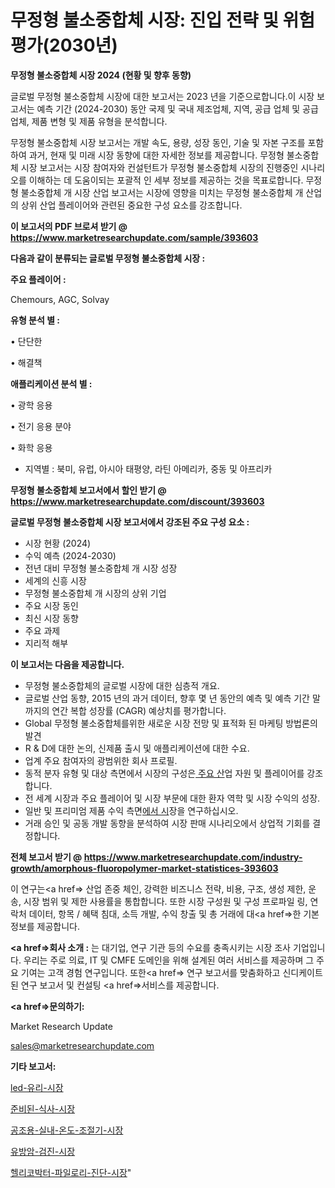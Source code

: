 # 무정형 불소중합체 시장: 진입 전략 및 위험 평가(2030년)

<strong>무정형 불소중합체 시장 2024 (현황 및 향후 동향)</strong>

글로벌 무정형 불소중합체 시장에 대한 보고서는 2023 년을 기준으로합니다.이 시장 보고서는 예측 기간 (2024-2030) 동안 국제 및 국내 제조업체, 지역, 공급 업체 및 공급 업체, 제품 변형 및 제품 유형을 분석합니다.

무정형 불소중합체 시장 보고서는 개발 속도, 용량, 성장 동인, 기술 및 자본 구조를 포함하여 과거, 현재 및 미래 시장 동향에 대한 자세한 정보를 제공합니다. 무정형 불소중합체 시장 보고서는 시장 참여자와 컨설턴트가 무정형 불소중합체 시장의 진행중인 시나리오를 이해하는 데 도움이되는 포괄적 인 세부 정보를 제공하는 것을 목표로합니다. 무정형 불소중합체 개 시장 산업 보고서는 시장에 영향을 미치는 무정형 불소중합체 개 산업의 상위 산업 플레이어와 관련된 중요한 구성 요소를 강조합니다.



<strong>이 보고서의 PDF 브로셔 받기 @ <a href=https://www.marketresearchupdate.com/sample/393603>https://www.marketresearchupdate.com/sample/393603</a></strong>



<strong>다음과 같이 분류되는 글로벌 무정형 불소중합체 시장 :</strong>



<strong>주요 플레이어 :</strong>

Chemours, AGC, Solvay



<strong>유형 분석 별 :</strong>

• 단단한

• 해결책



<strong>애플리케이션 분석 별 :</strong>

• 광학 응용

• 전기 응용 분야

• 화학 응용

<ul>
  <li>지역별 : 북미, 유럽, 아시아 태평양, 라틴 아메리카, 중동 및 아프리카</li>
</ul>


<strong>무정형 불소중합체 보고서에서 할인 받기 @ <a href=https://www.marketresearchupdate.com/discount/393603>https://www.marketresearchupdate.com/discount/393603</a></strong>



<strong>글로벌 무정형 불소중합체 시장 보고서에서 강조된 주요 구성 요소 :</strong>
<ul>
  <li>시장 현황 (2024)</li>
  <li>수익 예측 (2024-2030)</li>
  <li>전년 대비 무정형 불소중합체 개 시장 성장</li>
  <li>세계의 신흥 시장</li>
  <li>무정형 불소중합체 개 시장의 상위 기업</li>
  <li>주요 시장 동인</li>
  <li>최신 시장 동향</li>
  <li>주요 과제</li>
  <li>지리적 해부</li>
</ul>


<strong>이 보고서는 다음을 제공합니다.</strong>
<ul>
  <li>무정형 불소중합체의 글로벌 시장에 대한 심층적 개요.</li>
  <li>글로벌 산업 동향, 2015 년의 과거 데이터, 향후 몇 년 동안의 예측 및 예측 기간 말까지의 연간 복합 성장률 (CAGR) 예상치를 평가합니다.</li>
  <li>Global 무정형 불소중합체를위한 새로운 시장 전망 및 표적화 된 마케팅 방법론의 발견</li>
  <li>R &amp; D에 대한 논의, 신제품 출시 및 애플리케이션에 대한 수요.</li>
  <li>업계 주요 참여자의 광범위한 회사 프로필.</li>
  <li>동적 분자 유형 및 대상 측면에서 시장의 구성은<a href=> 주요 산</a>업 자원 및 플레이어를 강조합니다.</li>
  <li>전 세계 시장과 주요 플레이어 및 시장 부문에 대한 환자 역학 및 시장 수익의 성장.</li>
  <li>일반 및 프리미엄 제품 수익 측면<a href=>에서 시</a>장을 연구하십시오.</li>
  <li>거래 승인 및 공동 개발 동향을 분석하여 시장 판매 시나리오에서 상업적 기회를 결정합니다.</li>
</ul>



<strong>전체 보고서 받기 @ <a href=https://www.marketresearchupdate.com/industry-growth/amorphous-fluoropolymer-market-statistices-393603>https://www.marketresearchupdate.com/industry-growth/amorphous-fluoropolymer-market-statistices-393603</a></strong>

이 연구는<a href=> 산업 존중</a> 체인, 강력한 비즈니스 전략, 비용, 구조, 생성 제한, 운송, 시장 범위 및 제한 사용률을 통합합니다. 또한 시장 구성원 및 구성 프로파일 링, 연락처 데이터, 항목 / 혜택 침대, 소득 개발, 수익 창출 및 총 거래에 대<a href=>한 기본 </a>정보를 제공합니다.



<strong><a href=>회사 소</a>개 :</strong>
는 대기업, 연구 기관 등의 수요를 충족시키는 시장 조사 기업입니다. 우리는 주로 의료, IT 및 CMFE 도메인을 위해 설계된 여러 서비스를 제공하며 그 주요 기여는 고객 경험 연구입니다. 또한<a href=> 연구 보</a>고서를 맞춤화하고 신디케이트 된 연구 보고서 및 컨설팅 <a href=>서비스</a>를 제공합니다.



<strong><a href=>문의하기:</a></strong>

Market Research Update

sales@marketresearchupdate.com



<strong>기타 보고서:</strong>

<a href=https://www.linkedin.com/pulse/led-유리-시장-동향-및-성장-전망-isdailynews/>led-유리-시장</a>

<a href=https://www.linkedin.com/pulse/준비된-식사-시장-규모-및-성장-2023-survey-savvy-insights-360-analysis-pqgmf/>준비된-식사-시장</a>

<a href=https://www.linkedin.com/pulse/공조용-실내-온도-조절기-시장-진입-전략-및-위험-평가2029년-isdailynews-o30if/>공조용-실내-온도-조절기-시장</a>

<a href=https://www.linkedin.com/pulse/유방암-검진-시장-진입-전략-및-위험-평가2030년-consumer-connection-compendium-ana-udfnf/>유방암-검진-시장</a>

<a href=https://www.linkedin.com/pulse/헬리코박터-파일로리-진단-시장-경쟁-분석-및-성장-잠재력-2030-6z9of/>헬리코박터-파일로리-진단-시장</a>"
